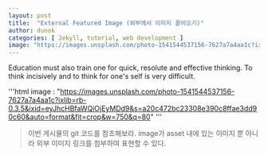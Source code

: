 ```yaml
---
layout: post
title:  "External Featured Image (외부에서 이미지 끌어오기)"
author: dunok
categories: [ Jekyll, tutorial, web development ]
image: "https://images.unsplash.com/photo-1541544537156-7627a7a4aa1c?ixlib=rb-0.3.5&ixid=eyJhcHBfaWQiOjEyMDd9&s=a20c472bc23308e390c8ffae3dd90c60&auto=format&fit=crop&w=750&q=80"
---
```

Education must also train one for quick, resolute and effective thinking. To think incisively and to think for one's self is very difficult. 

'''html
image : "https://images.unsplash.com/photo-1541544537156-7627a7a4aa1c?ixlib=rb-0.3.5&ixid=eyJhcHBfaWQiOjEyMDd9&s=a20c472bc23308e390c8ffae3dd90c60&auto=format&fit=crop&w=750&q=80"
'''

> 이번 게시물의 git 코드를 참조해보라. image가 asset 내에 있는 이미지 뿐 아니라 외부 이미지 링크를 첨부하여 표현할 수 있다.

